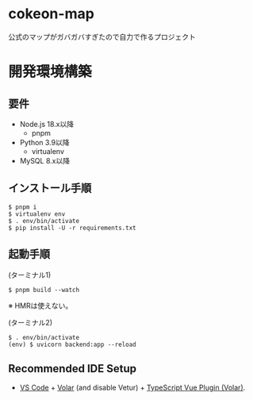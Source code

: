 # cokeon-map
公式のマップがガバガバすぎたので自力で作るプロジェクト

# 開発環境構築
## 要件
- Node.js 18.x以降
  - pnpm
- Python 3.9以降
  - virtualenv
- MySQL 8.x以降

## インストール手順
```
$ pnpm i
$ virtualenv env
$ . env/bin/activate
$ pip install -U -r requirements.txt
```

## 起動手順
(ターミナル1)
```
$ pnpm build --watch
```
※ HMRは使えない。

(ターミナル2)
```
$ . env/bin/activate
(env) $ uvicorn backend:app --reload
```


## Recommended IDE Setup

- [VS Code](https://code.visualstudio.com/) + [Volar](https://marketplace.visualstudio.com/items?itemName=Vue.volar) (and disable Vetur) + [TypeScript Vue Plugin (Volar)](https://marketplace.visualstudio.com/items?itemName=Vue.vscode-typescript-vue-plugin).
